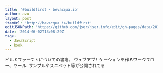 ```yaml
---
title: '#buildfirst · bevacqua.io'
author: azu
layout: post
itemUrl: 'http://bevacqua.io/buildfirst'
editJSONPath: 'https://github.com/jser/jser.info/edit/gh-pages/data/2014/06/index.json'
date: '2014-06-02T13:08:29Z'
tags:
  - JavaScript
  - book
---
```

ビルドファーストについての書籍。
ウェブアプリケーションを作るワークフロー、ツール. サンプルやスニペット等が公開されてる
